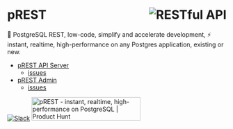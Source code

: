 # <img align="right" src="https://docs.prestd.com/logo.png" alt="RESTful API" title="RESTful API"> pREST

🐘  PostgreSQL REST, low-code, simplify and accelerate development, ⚡ instant, realtime, high-performance on any Postgres application, existing or new.

- [pREST API Server](https://github.com/prest/prest)
  - [issues](https://github.com/prest/prest/issues?q=is%3Aissue+is%3Aopen+label%3Aproduct%2Fapi)
- [pREST Admin](https://github.com/prest/prest.admin)
  - [issues](https://github.com/prest/prest/issues?q=is%3Aissue+is%3Aopen+label%3Aproduct%2Fadmin)

[![Slack](https://img.shields.io/badge/slack-prestd-blueviolet.svg?logo=slack)](http://slack.prestd.com/)
<a href="https://www.producthunt.com/posts/prest?utm_source=badge-featured&utm_medium=badge&utm_souce=badge-prest" target="_blank"><img src="https://api.producthunt.com/widgets/embed-image/v1/featured.svg?post_id=303506&theme=light" alt="pREST - instant, realtime, high-performance on PostgreSQL | Product Hunt" style="width: 250px; height: 54px;" width="250" height="54" /></a>
